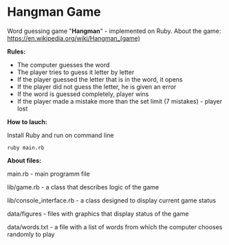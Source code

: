 # Hangman Game

Word guessing game "**Hangman**" - implemented on Ruby. 
About the game: https://en.wikipedia.org/wiki/Hangman_(game)

**Rules:** 
- The computer guesses the word
- The player tries to guess it letter by letter
- If the player guessed the letter that is in the word, it opens
- If the player did not guess the letter, he is given an error
- If the word is guessed completely, player wins
- If the player made a mistake more than the set limit (7 mistakes) - player lost

**How to lauch:**

Install Ruby and run on command line

`ruby main.rb`

**About files:** 

main.rb - main programm file

lib/game.rb - a class that describes logic of the game

lib/console_interface.rb - a class designed to display current game status

data/figures - files with graphics that display status of the game

data/words.txt - a file with a list of words from which the computer chooses randomly to play
